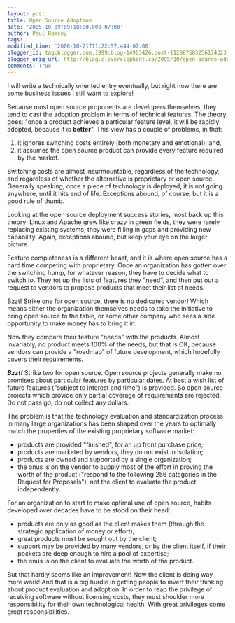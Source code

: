 ```yaml
---
layout: post
title: Open Source Adoption
date: '2005-10-09T09:18:00.000-07:00'
author: Paul Ramsey
tags: 
modified_time: '2006-10-21T11:22:57.444-07:00'
blogger_id: tag:blogger.com,1999:blog-14903426.post-112887583256174323
blogger_orig_url: http://blog.cleverelephant.ca/2005/10/open-source-adoption.html
comments: True
---
```


I will write a technically oriented entry eventually, but right now there are some business issues I still want to explore!

Because most open source proponents are developers themselves, they tend to cast the adoption problem in terms of technical features. The theory goes: "once a product achieves a particular feature level, it will be rapidly adopted, because it is **better**". This view has a couple of problems, in that:<br /><ol>   <li>it ignores switching costs entirely (both monetary and emotional); and,</li>   <li>it assumes the open source product can provide every feature required by the market.</li> </ol> Switching costs are almost insurmountable, regardless of the technology, and regardless of whether the alternative is proprietary or open source. Generally speaking, once a piece of technology is deployed, it is not going anywhere, until it hits end of life. Exceptions abound, of course, but it is a good rule of thumb.

Looking at the open source deployment success stories, most back up this theory: Linux and Apache grew like crazy in green fields, they were rarely replacing existing systems, they were filling in gaps and providing new capability. Again, exceptions abound, but keep your eye on the larger picture.

Feature completeness is a different beast, and it is where open source has a hard time competing with proprietary. Once an organization has gotten over the switching hump, for whatever reason, they have to decide what to switch <span style="font-style: italic;">to</span>. They tot up the lists of features they "need", and then put out a request to vendors to propose products that meet their list of needs. <span style="font-weight: bold; font-style: italic;">

Bzzt!</span> Strike one for open source, there is no dedicated vendor! Which means either the organization themselves needs to take the initiative to bring open source to the table, or some other company who sees a side opportunity to make money has to bring it in.

Now they compare their feature "needs" with the products. Almost invariably, no product meets 100% of the needs, but that is OK, because vendors can provide a "roadmap" of future development, which hopefully covers their requirements.

<span style="font-weight: bold; font-style: italic;">Bzzt!</span> Strike two for open source. Open source projects generally make no promises about particular features by particular dates. At best a wish list of future features ("subject to interest and time") is provided. So open source projects which provide only partial coverage of requirements are rejected. Do not pass go, do not collect any dollars.

The problem is that the technology evaluation and standardization process in many large organizations has been shaped over the years to optimally match the properties of the existing proprietary software market:<br /><ul>   <li>products are provided "finished", for an up front purchase price; </li>   <li>products are marketed by vendors, they do not exist in isolation; </li>   <li>products are owned and supported by a single organization; </li>   <li>the onus is on the vendor to supply most of the effort in proving the worth of the product ("respond to the following 256 categories in the Request for Proposals"), not the client to evaluate the product independently. </li> </ul> For an organization to start to make optimal use of open source, habits developed over decades have to be stood on their head:<ul><li>products are only as good as the client makes them (through the strategic application of money or effort);<br /><li>great products must be sought out by the client;<br /><li>support may be provided by many vendors, or by the client itself, if their pockets are deep enough to hire a pool of expertise;<br /><li>the onus is on the client to evaluate the worth of the product.</ul>But that hardly seems like an improvement! Now the client is doing way more work! And that is a big hurdle in getting people to invert their thinking about product evaluation and adoption. In order to reap the privilege of receiving software without licensing costs, they must shoulder more responsibility for their own technological health. With great privileges come great responsibilities.